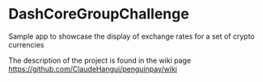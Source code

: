 # DashCoreGroupChallenge
Sample app to showcase the display of exchange rates for a set of crypto currencies

The description of the project is found in the wiki page https://github.com/ClaudeHangui/penguinpay/wiki
